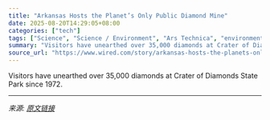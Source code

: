 ```yaml
---
title: "Arkansas Hosts the Planet’s Only Public Diamond Mine"
date: 2025-08-20T14:29:05+08:00
categories: ["tech"]
tags: ["Science", "Science / Environment", "Ars Technica", "environment", "mining", "science", "volcanoes", "Geology", "Hidden Gem"]
summary: "Visitors have unearthed over 35,000 diamonds at Crater of Diamonds State Park since 1972."
source_url: "https://www.wired.com/story/arkansas-hosts-the-planets-only-public-diamond-mine/"
---
```


Visitors have unearthed over 35,000 diamonds at Crater of Diamonds State Park since 1972.

---

*来源: [原文链接](https://www.wired.com/story/arkansas-hosts-the-planets-only-public-diamond-mine/)*
